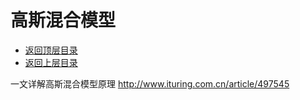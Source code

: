 # 高斯混合模型

- [返回顶层目录](../../SUMMARY.md#目录)
- [返回上层目录](clustering.md)



一文详解高斯混合模型原理
http://www.ituring.com.cn/article/497545

